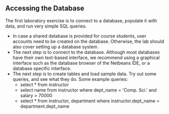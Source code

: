 ## Accessing the Database
The first laboratory exercise is to connect to a database, populate it with data, and run very simple SQL queries.

- In case a shared database is provided for course students, user accounts need to be created on the database. Otherwise, the lab should also cover setting up a database system. 
- The next step is to connect to the database. Although most databases have their own text-based interface, we recommend using a graphical interface such as the database browser of the Netbeans IDE, or a database specific interface.
- The next step is to create tables and load sample data.
Try out some queries, and see what they do. Some example queries:
    - select * from instructor
    - select name from instructor where dept_name = 'Comp. Sci.' and salary > 70000
    - select * from instructor, department where instructor.dept_name = department.dept_name